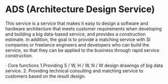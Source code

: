 # ADS (Architecture Design Service)

This service is a service that makes it easy to design a software and hardware architecture that meets customer requirements when developing and building a big data-based service, and provides a construction estimate.
In addition, the goal is to provide a matching service with SI companies or freelance engineers and developers who can build the service, so that they can be applied to the business through rapid service construction.

· Core functions
1.Providing S / W, H / W, N / W design drawings of big data service.
2. Providing technical consulting and matching service to customers based on the result design.
